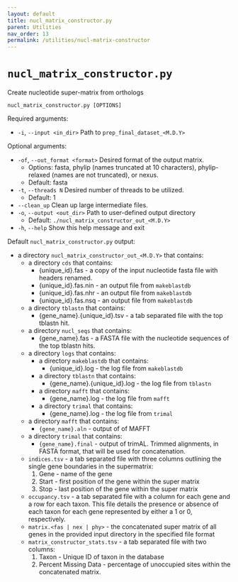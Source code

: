 ```yaml
---
layout: default
title: nucl_matrix_constructor.py
parent: Utilities
nav_order: 13
permalink: /utilities/nucl-matrix-constructor
---
```


# `nucl_matrix_constructor.py`

Create nucleotide super-matrix from orthologs

`nucl_matrix_constructor.py [OPTIONS]`

Required arguments:
-  `-i`, `--input <in_dir>` Path to `prep_final_dataset_<M.D.Y>`

Optional arguments:
- `-of`, `--out_format <format>`  Desired format of the output matrix.
    - Options: fasta, phylip (names truncated at 10 characters), phylip-relaxed (names are not truncated), or nexus.
    - Default: fasta
- `-t`, `--threads N` Desired number of threads to be utilized.
    - Default: 1
- `--clean_up` Clean up large intermediate files.
- `-o`, `--output <out_dir>` Path to user-defined output directory
  - Default: `./nucl_matrix_constructor_out_<M.D.Y>`
- `-h`, `--help` Show this help message and exit

Default `nucl_matrix_constructor.py` output:
- a directory `nucl_matrix_constructor_out_<M.D.Y>` that contains:
  - a directory `cds` that contains:
    - {unique_id}.fas - a copy of the input nucleotide fasta file with headers renamed.
    - {unique_id}.fas.nin - an output file from `makeblastdb`
    - {unique_id}.fas.nhr - an output file from `makeblastdb`
    - {unique_id}.fas.nsq - an output file from `makeblastdb`
  - a directory `tblastn` that contains:
    - {gene_name}.{unique_id}.tsv - a tab separated file with the top tblastn hit.
  - a directory `nucl_seqs` that contains:
    - {gene_name}.fas - a FASTA file with the nucleotide sequences of the top tblastn hits.
  - a directory `logs` that contains:
    - a directory `makeblastdb` that contains:
      - {unique_id}.log - the log file from `makeblastdb`
    - a directory `tblastn` that contains:
      - {gene_name}.{unique_id}.log - the log file from `tblastn`
    - a directory `mafft` that contains:
      - {gene_name}.log - the log file from `mafft`
    - a directory `trimal` that contains:
      - {gene_name}.log - the log file from `trimal`
  - a directory `mafft` that contains:
    -  `{gene_name}.aln` - output of of MAFFT
  - a directory `trimal` that contains:
    - `{gene_name}.final` - output of trimAL. Trimmed alignments, in FASTA format, that will be used for concatenation.
  - `indices.tsv` - a tab separated file with three columns outlining the single gene boundaries in the supermatrix:
      1. Gene - name of the gene
      2. Start - first position of the gene within the super matrix
      3. Stop - last position of the gene within the super matrix
  - `occupancy.tsv` - a tab separated file with a column for each gene and a row for each taxon. This file details the presence or absence of each taxon for each gene represented by either a 1 or 0, respectively.
  - `matrix.<fas | nex | phy>` - the concatenated super matrix of all genes in the provided input directory in the specified file format
  - `matrix_constructor_stats.tsv` - a tab separated file with two columns:
    1. Taxon - Unique ID of taxon in the database
    2. Percent Missing Data - percentage of unoccupied sites within the concatenated matrix.
